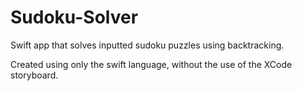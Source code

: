 # Sudoku-Solver
Swift app that solves inputted sudoku puzzles using backtracking. 

Created using only the swift language, without the use of the XCode storyboard.
